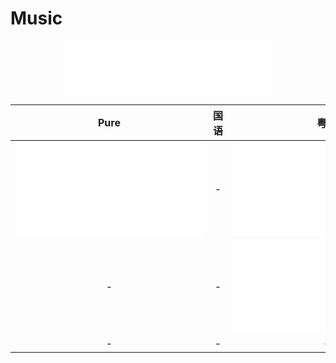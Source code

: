 # Music

<iframe style="display:block;margin:0 auto;" frameborder="no" border="0" marginwidth="0" marginheight="0" width=330 height=86 src="//music.163.com/outchain/player?type=2&id=316498&auto=0&height=66"></iframe>

| Pure | 国语 | 粤语 | 日韩 | 英语 | 国外 |
|:-----:|:-----:|:-----:|:-----:|:-----:|:-----:|
| <iframe frameborder="no" border="0" marginwidth="0" marginheight="0" src="//music.163.com/outchain/player?type=2&id=624084&auto=0&height=66" oncontextmenu="return false"></iframe> | - | <iframe frameborder="no" border="0" marginwidth="0" marginheight="0" src="//music.163.com/outchain/player?type=2&id=28828693&auto=0&height=66"></iframe> | - | - | <iframe frameborder="no" border="0" marginwidth="0" marginheight="0" src="//music.163.com/outchain/player?type=2&id=32337953&auto=0&height=66"></iframe> |
| - | - | <iframe frameborder="no" border="0" marginwidth="0" marginheight="0" src="//music.163.com/outchain/player?type=2&id=316498&auto=0&height=66"></iframe> | - | - | - |
| - | - | - | - | - | - |